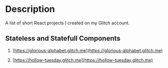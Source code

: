 # Description
A list of short React projects I created on my Glitch account.

## Stateless and Statefull Components

1) [https://glorious-alphabet.glitch.me](https://glorious-alphabet.glitch.me)

2) [https://hollow-tuesday.glitch.me](https://hollow-tuesday.glitch.me)
